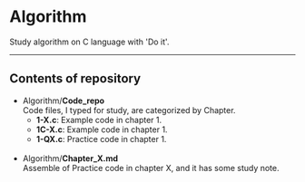 # Algorithm
Study algorithm on C language with 'Do it'.

* * *
## Contents of repository

- Algorithm/**Code_repo**<br/>
    Code files, I typed for study, are categorized by Chapter.
    + **1-X.c**: Example code in chapter 1.
    + **1C-X.c**: Example code in chapter 1.
    + **1-QX.c**: Practice code in chapter 1.
    <br/>
- Algorithm/**Chapter_X.md**<br/>
    Assemble of Practice code in chapter X, and it has some study note.
